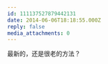 ```yaml
---
id: 111137527879442131
date: 2014-06-06T18:18:55.000Z
reply: false
media_attachments: 0
---
```


最新的，还是很老的方法？

